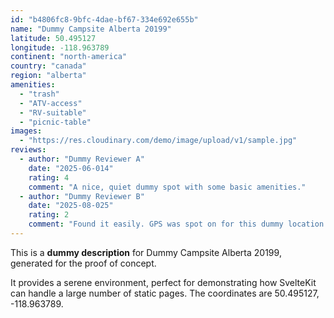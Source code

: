 ```yaml
---
id: "b4806fc8-9bfc-4dae-bf67-334e692e655b"
name: "Dummy Campsite Alberta 20199"
latitude: 50.495127
longitude: -118.963789
continent: "north-america"
country: "canada"
region: "alberta"
amenities:
  - "trash"
  - "ATV-access"
  - "RV-suitable"
  - "picnic-table"
images:
  - "https://res.cloudinary.com/demo/image/upload/v1/sample.jpg"
reviews:
  - author: "Dummy Reviewer A"
    date: "2025-06-014"
    rating: 4
    comment: "A nice, quiet dummy spot with some basic amenities."
  - author: "Dummy Reviewer B"
    date: "2025-08-025"
    rating: 2
    comment: "Found it easily. GPS was spot on for this dummy location."
---
```


This is a **dummy description** for Dummy Campsite Alberta 20199, generated for the proof of concept.

It provides a serene environment, perfect for demonstrating how SvelteKit can handle a large number of static pages. The coordinates are 50.495127, -118.963789.
